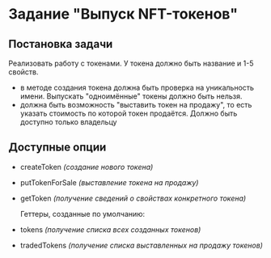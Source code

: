 # Задание "Выпуск NFT-токенов"
## Постановка задачи
Реализовать работу с токенами. У токена должно быть название и 1-5 свойств.
- в методе создания токена должна быть проверка на уникальность имени. Выпускать "одноимённые" токены должно быть нельзя.
- должна быть возможность "выставить токен на продажу", то есть указать стоимость по которой токен продаётся. Должно быть доступно только владельцу
## Доступные опции
- createToken *(создание нового токена)*
- putTokenForSale *(выставление токена на продажу)*
- getToken *(получение сведений о свойствах конкретного токена)*
  
  Геттеры, созданные по умолчанию:

- tokens *(получение списка всех созданных токенов)*
- tradedTokens *(получение списка выставленных на продажу токенов)*